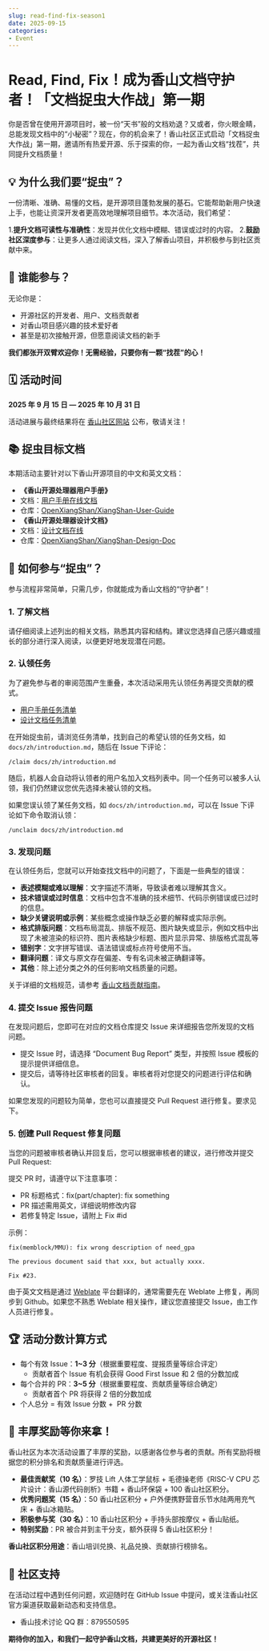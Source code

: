 ```yaml
---
slug: read-find-fix-season1
date: 2025-09-15
categories:
- Event
---
```


# Read, Find, Fix！成为香山文档守护者！「文档捉虫大作战」第一期

你是否曾在使用开源项目时，被一份“天书”般的文档劝退？又或者，你火眼金睛，总能发现文档中的“小秘密”？现在，你的机会来了！香山社区正式启动「文档捉虫大作战」第一期，邀请所有热爱开源、乐于探索的你，一起为香山文档“找茬”，共同提升文档质量！

<!-- more -->

## 💡 为什么我们要“捉虫”？

一份清晰、准确、易懂的文档，是开源项目蓬勃发展的基石。它能帮助新用户快速上手，也能让资深开发者更高效地理解项目细节。本次活动，我们希望：

1.**提升文档可读性与准确性**：发现并优化文档中模糊、错误或过时的内容。
2.**鼓励社区深度参与**：让更多人通过阅读文档，深入了解香山项目，并积极参与到社区贡献中来。

## 🎯 谁能参与？

无论你是：

* 开源社区的开发者、用户、文档贡献者
* 对香山项目感兴趣的技术爱好者
* 甚至是初次接触开源，但愿意阅读文档的新手

**我们都张开双臂欢迎你！无需经验，只要你有一颗“找茬”的心！**

## 🗓️ 活动时间

**2025 年 9 月 15 日 — 2025 年 10 月 31 日**

活动进展与最终结果将在 [香山社区网站](https://xiangshan.cc) 公布，敬请关注！

## 📚 捉虫目标文档

本期活动主要针对以下香山开源项目的中文和英文文档：

* **《香山开源处理器用户手册》**
* 文档：[用户手册在线文档](https://docs.xiangshan.cc/projects/user-guide/zh-cn/latest/introduction/)
* 仓库：[OpenXiangShan/XiangShan-User-Guide](https://github.com/OpenXiangShan/XiangShan-User-Guide)
* **《香山开源处理器设计文档》**
* 文档：[设计文档在线](https://docs.xiangshan.cc/projects/design/zh-cn/latest/frontend/BPU/Composer/)
* 仓库：[OpenXiangShan/XiangShan-Design-Doc](https://github.com/OpenXiangShan/XiangShan-Design-Doc)


## 📝 如何参与“捉虫”？

参与流程非常简单，只需几步，你就能成为香山文档的“守护者”！

### 1. 了解文档

请仔细阅读上述列出的相关文档，熟悉其内容和结构。建议您选择自己感兴趣或擅长的部分进行深入阅读，以便更好地发现潜在问题。

### 2. 认领任务

为了避免参与者的审阅范围产生重叠，本次活动采用先认领任务再提交贡献的模式。

* [用户手册任务清单](https://github.com/OpenXiangShan/XiangShan-User-Guide/issues/27)
* [设计文档任务清单](https://github.com/OpenXiangShan/XiangShan-Design-Doc/issues/88)

在开始捉虫前，请浏览任务清单，找到自己的希望认领的任务文档，如 `docs/zh/introduction.md`，随后在 Issue 下评论：

```
/claim docs/zh/introduction.md
```

随后，机器人会自动将认领者的用户名加入文档列表中。同一个任务可以被多人认领，我们仍然建议您优先选择未被认领的文档。

如果您误认领了某任务文档，如 `docs/zh/introduction.md`，可以在 Issue 下评论如下命令取消认领：

```
/unclaim docs/zh/introduction.md
```

### 3. 发现问题

在认领任务后，您就可以开始查找文档中的问题了，下面是一些典型的错误：

* **表述模糊或难以理解**：文字描述不清晰，导致读者难以理解其含义。
* **技术错误或过时信息**：文档中包含不准确的技术细节、代码示例错误或已过时的信息。
* **缺少关键说明或示例**：某些概念或操作缺乏必要的解释或实际示例。
* **格式排版问题**：文档布局混乱、排版不规范、图片缺失或显示，例如文档中出现了未被渲染的标识符、图片表格缺少标题、图片显示异常、排版格式混乱等
* **错别字**：文字拼写错误、语法错误或标点符号使用不当。
* **翻译问题**：译文与原文存在偏差、专有名词未被正确翻译等。
* **其他**：除上述分类之外的任何影响文档质量的问题。

关于详细的文档规范，请参考 [香山文档贡献指南](https://docs.xiangshan.cc/zh-cn/latest/contribution/documentation/)。

### 4. 提交 Issue 报告问题

在发现问题后，您即可在对应的文档仓库提交 Issue 来详细报告您所发现的文档问题。

* 提交 Issue 时，请选择 “Document Bug Report” 类型，并按照 Issue 模板的提示提供详细信息。
* 提交后，请等待社区审核者的回复。审核者将对您提交的问题进行评估和确认。

如果您发现的问题较为简单，您也可以直接提交 Pull Request 进行修复。要求见下。

### 5. 创建 Pull Request 修复问题

当您的问题被审核者确认并回复后，您可以根据审核者的建议，进行修改并提交 Pull Request:

提交 PR 时，请遵守以下注意事项：

* PR 标题格式：fix(part/chapter): fix something
* PR 描述需用英文，详细说明修改内容
* 若修复特定 Issue，请附上 Fix #id

示例：

```plaintext
fix(memblock/MMU): fix wrong description of need_gpa

The previous document said that xxx, but actually xxxx.

Fix #23.
```

由于英文文档是通过 [Weblate](https://hosted.weblate.org/projects/openxiangshan/) 平台翻译的，通常需要先在 Weblate 上修复，再同步到 Github。如果您不熟悉 Weblate 相关操作，建议您直接提交 Issue，由工作人员进行修复。

## 🏆 活动分数计算方式

* 每个有效 Issue：**1~3 分**（根据重要程度、提报质量等综合评定）
    * 贡献者首个 Issue 有机会获得 Good First Issue 和 2 倍的分数加成
* 每个合并的 PR：**3~5 分**（根据重要程度、贡献质量等综合确定）
    * 贡献者首个 PR 将获得 2 倍的分数加成
* 个人总分 = 有效 Issue 分数 +  PR 分数  

## 🎁 丰厚奖励等你来拿！

香山社区为本次活动设置了丰厚的奖励，以感谢各位参与者的贡献。所有奖励将根据您的积分排名和贡献质量进行评选。

* **最佳贡献奖（10 名）**：罗技 Lift 人体工学鼠标 + 毛德操老师《RISC-V CPU 芯片设计：香山源代码剖析》书籍 + 香山环保袋 + 100 香山社区积分。
* **优秀问题奖（15 名）**：50 香山社区积分 + 户外便携野营音乐节水陆两用充气床 + 香山冰箱贴。
* **积极参与奖（30 名）**：10 香山社区积分 + 手持头部按摩仪 + 香山贴纸。
* **特别奖励**：PR 被合并到主干分支，额外获得 5 香山社区积分！

**香山社区积分用途**：香山培训兑换、礼品兑换、贡献排行榜排名。


## 🤝 社区支持

在活动过程中遇到任何问题，欢迎随时在 GitHub Issue 中提问，或关注香山社区官方渠道获取最新动态和支持信息。

- 香山技术讨论 QQ 群：879550595

**期待你的加入，和我们一起守护香山文档，共建更美好的开源社区！**
